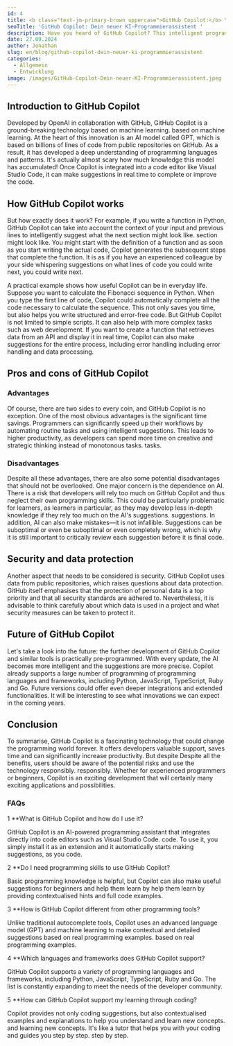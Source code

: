 ```yaml
---
id: 4
title: <b class="text-jm-primary-brown uppercase">GitHub Copilot:</b> Your new AI programming assistant
seoTitle: 'GitHub Copilot: Dein neuer KI-Programmierassistent '
description: Have you heard of GitHub Copilot? This intelligent programming assistant could become your new best friend if you're involved in programming and software development. Let's dive into the world of GitHub Copilot and see how this AI-powered helper works, where it can support us and what advantages and disadvantages come with it.
date: 27.09.2024
author: Jonathan
slug: en/blog/github-copilot-dein-neuer-ki-programmierassistent
categories:
  - Allgemein
  - Entwicklung
image: /images/GitHub-Copilot-Dein-neuer-KI-Programmierassistent.jpeg
---
```


## Introduction to GitHub Copilot

Developed by OpenAI in collaboration with GitHub, GitHub Copilot is a ground-breaking technology based on machine
learning.
based on machine learning. At the heart of this innovation is an AI model called GPT, which is based on billions of
lines of code
from public repositories on GitHub. As a result, it has developed a deep understanding of
programming languages and patterns. It's actually almost scary how much knowledge this model has accumulated! Once
Copilot is integrated into a code editor like Visual Studio Code, it can make suggestions in real time to complete or
improve the code.

## How GitHub Copilot works

But how exactly does it work? For example, if you write a function in Python, GitHub Copilot can take into account the
context of your input and previous lines to intelligently suggest what the next section might look like.
section might look like. You might start with the definition of a function and as soon as you start writing the
actual code, Copilot generates the subsequent steps that complete the function. It
is as if you have an experienced colleague by your side whispering suggestions on what lines of code you could write
next, you could write next.

A practical example shows how useful Copilot can be in everyday life. Suppose you want to calculate the Fibonacci
sequence in
Python. When you type the first line of code, Copilot could automatically complete all the code
necessary to calculate the sequence. This not only saves you time, but also helps you
write structured and error-free code. But GitHub Copilot is not limited to simple scripts.
It can also help with more complex tasks such as web development. If you want to create a function that retrieves data
from an API and display it in real time, Copilot can also make suggestions for the entire process, including error
handling
including error handling and data processing.

## Pros and cons of GitHub Copilot

### Advantages

Of course, there are two sides to every coin, and GitHub Copilot is no exception. One of the most obvious advantages
is the significant time savings. Programmers can significantly speed up their workflows by
automating routine tasks and using intelligent suggestions. This leads to higher productivity, as
developers can spend more time on creative and strategic thinking instead of monotonous tasks.
tasks.

### Disadvantages

Despite all these advantages, there are also some potential disadvantages that should not be overlooked. One major
concern is the dependence on AI. There is a risk that developers will rely too much on GitHub Copilot
and thus neglect their own programming skills. This could be particularly problematic for learners, as
learners in particular, as they may develop less in-depth knowledge if they rely too much on the AI's suggestions.
suggestions. In addition, AI can also make mistakes—it is not infallible. Suggestions can be suboptimal or even
be suboptimal or even completely wrong, which is why it is still important to critically review each suggestion before
it is
final code.

## Security and data protection

Another aspect that needs to be considered is security. GitHub Copilot uses data from public repositories, which raises
questions about data protection. GitHub itself emphasises that the protection of personal
data is a top
priority and that all security standards are adhered to. Nevertheless, it is advisable to think carefully about which
data is used in a project and what security measures can be taken to protect it.

## Future of GitHub Copilot

Let's take a look into the future: the further development of GitHub Copilot and similar tools is practically
pre-programmed.
With every update, the AI becomes more intelligent and the suggestions are more precise. Copilot already supports a
large
number of programming
of programming languages and frameworks, including Python, JavaScript, TypeScript, Ruby and Go. Future versions
could offer even deeper integrations and extended functionalities. It will be interesting to see what innovations
we can expect in the coming years.

## Conclusion

To summarise, GitHub Copilot is a fascinating technology that could change the programming world forever.
It offers developers valuable support, saves time and can significantly increase productivity. But despite
Despite all the benefits, users should be aware of the potential risks and use the technology responsibly.
responsibly. Whether for experienced programmers or beginners, Copilot is an exciting development that will certainly
many exciting applications and possibilities.

### FAQs

1 **What is GitHub Copilot and how do I use it?

GitHub Copilot is an AI-powered programming assistant that integrates directly into code editors such as Visual Studio
Code.
code. To use it, you simply install it as an extension and it automatically starts making suggestions,
as you code.

2 **Do I need programming skills to use GitHub Copilot?

Basic programming knowledge is helpful, but Copilot can also make useful suggestions for beginners and help them learn
by
help them learn by providing contextualised hints and full code examples.

3 **How is GitHub Copilot different from other programming tools?

Unlike traditional autocomplete tools, Copilot uses an advanced language model (GPT)
and machine learning to make contextual and detailed suggestions based on real programming examples.
based on real programming examples.

4 **Which languages and frameworks does GitHub Copilot support?

GitHub Copilot supports a variety of programming languages and frameworks, including Python, JavaScript,
TypeScript, Ruby and Go. The list is constantly expanding to meet the needs of the developer community.

5 **How can GitHub Copilot support my learning through coding?

Copilot provides not only coding suggestions, but also contextualised examples and explanations to help you understand
and learn new concepts.
and learning new concepts. It's like a tutor that helps you with your coding and guides you step by step.
step by step.
